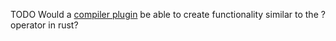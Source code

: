 TODO Would a [compiler plugin](https://www.baeldung.com/java-build-compiler-plugin) be able to create functionality similar to the ? operator in rust?